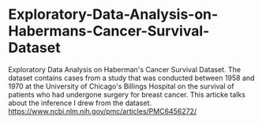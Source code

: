 # Exploratory-Data-Analysis-on-Habermans-Cancer-Survival-Dataset
Exploratory Data Analysis on Haberman's Cancer Survival Dataset. The dataset contains cases from a study that was conducted between 1958 and 1970 at the University of Chicago's Billings Hospital on the survival of patients who had undergone surgery for breast cancer.
This articke talks about the inference I drew from the dataset. https://www.ncbi.nlm.nih.gov/pmc/articles/PMC6456272/
